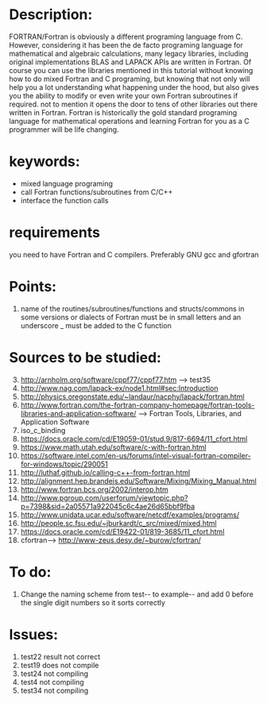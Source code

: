 # Description:
FORTRAN/Fortran is obviously a different programing language from C. However, considering it has been the de facto programing language for mathematical and algebraic calculations, many legacy libraries, including original implementations BLAS and LAPACK APIs are written in Fortran. Of course you can use the libraries mentioned in this tutorial without knowing how to do mixed Fortran and C programing, but knowing that not only will help you a lot understanding what happening under the hood, but also gives you the ability to modify or even write your own Fortran subroutines if required. not to mention it opens the door to tens of other libraries out there written in Fortran. Fortran is historically the gold standard programing language for mathematical operations and learning Fortran for you as a C programmer will be life changing.

# keywords:
* mixed language programing
* call Fortran functions/subroutines from C/C++
* interface the function calls

# requirements
you need to have Fortran and C compilers. Preferably  GNU gcc and gfortran

# Points:
1. name of the routines/subroutines/functions and structs/commons in some versions or dialects of Fortran must be in small letters and an underscore _ must be added to the C function

# Sources to be studied:
3. http://arnholm.org/software/cppf77/cppf77.htm --> test35
4. http://www.nag.com/lapack-ex/node1.html#sec:Introduction
5. http://physics.oregonstate.edu/~landaur/nacphy/lapack/fortran.html
6. http://www.fortran.com/the-fortran-company-homepage/fortran-tools-libraries-and-application-software/ --> Fortran Tools, Libraries, and Application Software
7. iso_c_binding
8. https://docs.oracle.com/cd/E19059-01/stud.9/817-6694/11_cfort.html
9. https://www.math.utah.edu/software/c-with-fortran.html
10. https://software.intel.com/en-us/forums/intel-visual-fortran-compiler-for-windows/topic/290051
11. http://luthaf.github.io/calling-c++-from-fortran.html
12. http://alignment.hep.brandeis.edu/Software/Mixing/Mixing_Manual.html
13. http://www.fortran.bcs.org/2002/interop.htm
14. http://www.pgroup.com/userforum/viewtopic.php?p=7398&sid=2a05571a922045c6c4ae26d65bbf9fba
15. http://www.unidata.ucar.edu/software/netcdf/examples/programs/
16. http://people.sc.fsu.edu/~jburkardt/c_src/mixed/mixed.html
17. https://docs.oracle.com/cd/E19422-01/819-3685/11_cfort.html
18. cfortran--> http://www-zeus.desy.de/~burow/cfortran/


# To do:

1. Change the naming scheme from test-- to example-- and add 0 before the single digit numbers so it sorts correctly  


# Issues:
1. test22 result not correct
2. test19 does not compile
3. test24 not compiling
4. test4 not compiling
5. test34 not compiling
